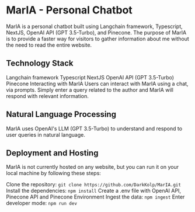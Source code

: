 # MarIA - Personal Chatbot
MarIA is a personal chatbot built using Langchain framework, Typescript, NextJS, OpenAI API (GPT 3.5-Turbo), and Pinecone. The purpose of MarIA is to provide a faster way for visitors to gather information about me without the need to read the entire website.

## Technology Stack
Langchain framework
Typescript
NextJS
OpenAI API (GPT 3.5-Turbo)
Pinecone
Interacting with MarIA
Users can interact with MarIA using a chat, via prompts. Simply enter a query related to the author and MarIA will respond with relevant information.

## Natural Language Processing
MarIA uses OpenAI's LLM (GPT 3.5-Turbo) to understand and respond to user queries in natural language.

## Deployment and Hosting
MarIA is not currently hosted on any website, but you can run it on your local machine by following these steps:

Clone the repository: ```git clone https://github.com/DarkKolp/MarIA.git```
Install the dependencies: ```npm install```
Create a .env file with OpenAI API, Pinecone API and Pinecone Environment
Ingest the data: ```npm ingest```
Enter developer mode: ```npm run dev```
